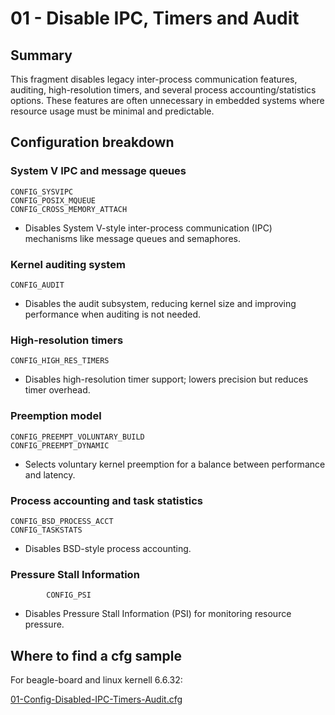 # 01 - Disable IPC, Timers and Audit

## Summary

This fragment disables legacy inter-process communication features, auditing, high-resolution timers, and several process accounting/statistics options. These features are often unnecessary in embedded systems where resource usage must be minimal and predictable.

## Configuration breakdown

### System V IPC and message queues

```none
CONFIG_SYSVIPC
CONFIG_POSIX_MQUEUE
CONFIG_CROSS_MEMORY_ATTACH
```

  * Disables System V-style inter-process communication (IPC) mechanisms like message queues and semaphores.

### Kernel auditing system

```none
CONFIG_AUDIT
```

  * Disables the audit subsystem, reducing kernel size and improving performance when auditing is not needed.

### High-resolution timers

```none
CONFIG_HIGH_RES_TIMERS
```

  * Disables high-resolution timer support; lowers precision but reduces timer overhead.

### Preemption model

```none
CONFIG_PREEMPT_VOLUNTARY_BUILD
CONFIG_PREEMPT_DYNAMIC
```

  * Selects voluntary kernel preemption for a balance between performance and latency.

### Process accounting and task statistics

```none
CONFIG_BSD_PROCESS_ACCT
CONFIG_TASKSTATS
```

  * Disables BSD-style process accounting.

### Pressure Stall Information

```none
        CONFIG_PSI
```

  * Disables Pressure Stall Information (PSI) for monitoring resource pressure.

## Where to find a cfg sample

For beagle-board and linux kernell 6.6.32:

[01-Config-Disabled-IPC-Timers-Audit.cfg](https://raw.githubusercontent.com/redpesk-devtools/kernel-config-optimization/refs/heads/master/beagle-board/6.6.32/packaging/01-Config-Disabled-IPC-Timers-Audit.cfg)